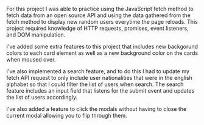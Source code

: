 For this project I was able to practice using the JavaScript fetch method to fetch data from an open source API and using the data
gathered from the fetch method to display new random users everytime the page reloads. This project required knowledge of HTTP requests,
promises, event listeners, and DOM manipulation. 

I've added some extra features to this project that includes new backgorund colors to each card element as well as a new background color
on the cards when moused over. 

I've also implemented a search feature, and to do this I had to update my fetch API request to only 
include user nationalities that were in the english alphabet so that I could filter the list of users when search. The search feature
includes an input field that listens for the submit event and updates the list of users accordingly. 

I've also added a feature to click
the modals without having to close the current modal allowing you to flip through them.
